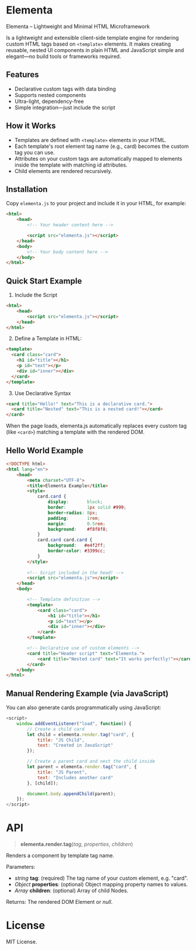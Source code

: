 # Elementa

Elementa – Lightweight and Minimal HTML Microframework

Is a lightweight and extensible client-side template engine for rendering custom HTML tags based on `<template>` elements.
It makes creating reusable, nested UI components in plain HTML and JavaScript simple and elegant—no build tools or frameworks required.

## Features

- Declarative custom tags with data binding
- Supports nested components
- Ultra-light, dependency-free
- Simple integration—just include the script

## How it Works

- Templates are defined with `<template>` elements in your HTML.
- Each template's root element tag name (e.g., card) becomes the custom tag you can use.
- Attributes on your custom tags are automatically mapped to elements inside the template with matching id attributes.
- Child elements are rendered recursively.

## Installation

Copy `elementa.js` to your project and include it in your HTML, for example:

```html
<html>
    <head>
        <!-- Your header content here -->

        <script src="elementa.js"></script>
    </head>
    <body>
        <!-- Your body content here -->
    </body>
</html>
```

## Quick Start Example

1. Include the Script
```html
<html>
    <head>
        <script src="elementa.js"></script>
    </head>
</html>
```

2. Define a Template in HTML:
```html
<template>
  <card class="card">
    <h1 id="title"></h1>
    <p id="text"></p>
    <div id="inner"></div>
  </card>
</template>
```

3. Use Declarative Syntax
```html
<card title="Hello!" text="This is a declarative card.">
  <card title="Nested" text="This is a nested card!"></card>
</card>
```

When the page loads, elementa.js automatically replaces every custom tag (like `<card>`) matching a template with the rendered DOM.

## Hello World Example
```html
<!DOCTYPE html>
<html lang="en">
    <head>
        <meta charset="UTF-8">
        <title>Elementa Example</title>
        <style>
            card.card {
                display:       block;
                border:        1px solid #999;
                border-radius: 8px;
                padding:       1rem;
                margin:        0.5rem;
                background:    #f8f8f8;
            }
            card.card card.card {
                background:   #e4f2ff;
                border-color: #3399cc;
            }
        </style>
        
        <!-- Script included in the head! -->
        <script src="elementa.js"></script>
    </head>
    <body>

        <!-- Template definition -->
        <template>
            <card class="card">
                <h1 id="title"></h1>
                <p id="text"></p>
                <div id="inner"></div>
            </card>
        </template>

        <!-- Declarative use of custom elements -->
        <card title="Header script" text="Elementa.">
            <card title="Nested card" text="It works perfectly!"></card>
        </card>
    </body>
</html>
```

## Manual Rendering Example (via JavaScript)

You can also generate cards programmatically using JavaScript:

```javascript
<script>
    window.addEventListener("load", function() {
        // Create a child card
        let child = elementa.render.tag("card", {
            title: "JS Child",
            text: "Created in JavaScript"
        });

        // Create a parent card and nest the child inside
        let parent = elementa.render.tag("card", {
            title: "JS Parent",
            text: "Includes another card"
        }, [child]);

        document.body.appendChild(parent);
    });
</script>
```

# API

> **elementa.render.tag**(*tag*, *properties*, *children*)

Renders a component by template tag name.

Parameters:

- *string* **tag**: (required) The tag name of your custom element, e.g. "card".
- *Object* **properties**: (optional) Object mapping property names to values.
- *Array*  **children**: (optional) Array of child Nodes.

Returns: The rendered DOM Element or *null*.

# License

MIT License.

